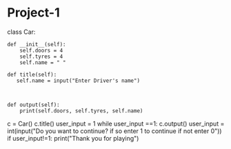 # Project-1
class Car:
 

    def __init__(self):
        self.doors = 4
        self.tyres = 4
        self.name = " "
        
    def title(self):
       self.name = input("Enter Driver's name")
    

    
    def output(self):
        print(self.doors, self.tyres, self.name)
  
       
c = Car()
c.title()
user_input = 1
while user_input ==1:
        c.output()
        user_input = int(input("Do you want to continue? if so enter 1 to continue if not enter 0"))
        if user_input!=1:
            print("Thank you for playing")
